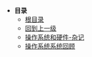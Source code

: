 * **目录**
  * [根目录](https://ashiamd.github.io/docsify-notes/#/README)
  * [回到上一级](https://ashiamd.github.io/docsify-notes/#/README)
  * [操作系统和硬件-杂记](/study/操作系统和硬件/操作系统和硬件-杂记)
  * [操作系统系统回顾](/study/操作系统和硬件/操作系统系统回顾)
